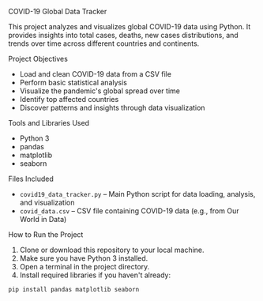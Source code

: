 COVID-19 Global Data Tracker

This project analyzes and visualizes global COVID-19 data using Python. It provides insights into total cases, deaths, new cases distributions, and trends over time across different countries and continents.

Project Objectives

- Load and clean COVID-19 data from a CSV file
- Perform basic statistical analysis
- Visualize the pandemic's global spread over time
- Identify top affected countries
- Discover patterns and insights through data visualization

Tools and Libraries Used

- Python 3
- pandas
- matplotlib
- seaborn

 Files Included

- `covid19_data_tracker.py` – Main Python script for data loading, analysis, and visualization
- `covid_data.csv` – CSV file containing COVID-19 data (e.g., from Our World in Data)

 How to Run the Project

1. Clone or download this repository to your local machine.
2. Make sure you have Python 3 installed.
3. Open a terminal in the project directory.
4. Install required libraries if you haven't already:

```bash
pip install pandas matplotlib seaborn
